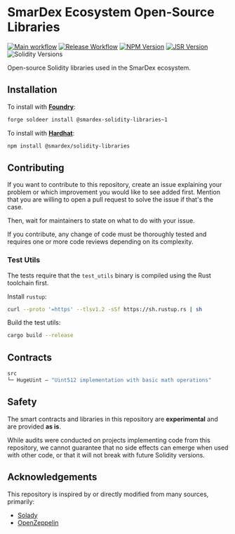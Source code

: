 # SmarDex Ecosystem Open-Source Libraries

[![Main workflow](https://github.com/SmarDex-Ecosystem/solidity-libraries/actions/workflows/ci.yml/badge.svg)](https://github.com/SmarDex-Ecosystem/solidity-libraries/actions/workflows/ci.yml)
[![Release Workflow](https://github.com/SmarDex-Ecosystem/solidity-libraries/actions/workflows/release.yml/badge.svg)](https://github.com/SmarDex-Ecosystem/solidity-libraries/actions/workflows/release.yml)
[![NPM Version](https://img.shields.io/npm/v/%40smardex%2Fsolidity-libraries)](https://www.npmjs.com/package/@smardex/solidity-libraries)
[![JSR Version](https://img.shields.io/jsr/v/%40smardex/solidity-libraries)](https://jsr.io/@smardex/solidity-libraries)
![Solidity Versions](https://img.shields.io/badge/solidity-%5E0.8.20-orange)

Open-source Solidity libraries used in the SmarDex ecosystem.

## Installation

To install with [**Foundry**](https://github.com/foundry-rs/foundry):

```sh
forge soldeer install @smardex-solidity-libraries~1
```

To install with [**Hardhat**](https://github.com/nomiclabs/hardhat):

```sh
npm install @smardex/solidity-libraries
```

## Contributing

If you want to contribute to this repository, create an issue explaining your problem or which improvement you would like to see added first. Mention that you are willing to open a pull request to solve the issue if that's the case.

Then, wait for maintainers to state on what to do with your issue.

If you contribute, any change of code must be thoroughly tested and requires one or more code reviews depending on its complexity.

### Test Utils

The tests require that the `test_utils` binary is compiled using the Rust toolchain first.

Install `rustup`:

```bash
curl --proto '=https' --tlsv1.2 -sSf https://sh.rustup.rs | sh
```

Build the test utils:

```bash
cargo build --release
```

## Contracts

```ml
src
└─ HugeUint — "Uint512 implementation with basic math operations"
```

## Safety

The smart contracts and libraries in this repository are **experimental** and are provided **as is**.

While audits were conducted on projects implementing code from this repository, we cannot guarantee that no side effects can emerge when used with other code, or that it will not break with future Solidity versions.

## Acknowledgements

This repository is inspired by or directly modified from many sources, primarily:

- [Solady](https://github.com/Vectorized/solady)
- [OpenZeppelin](https://github.com/OpenZeppelin/openzeppelin-contracts)
